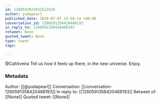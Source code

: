 ```yaml
---
id: 1280592021032513538
author: yudapearl
published_date: 2020-07-07 19:58:24 +00:00
conversation_id: 1280591358420488193
in_reply_to: 1280591358420488193
retweet: None
quoted_tweet: None
type: tweet
tags:

---
```


@Cahliveira Tell us how it feels up there, in the new universe. Enjoy.

### Metadata

Author: [[@yudapearl]]
Conversation: [[conversation-1280591358420488193]]
In reply to: [[1280591358420488193]]
Retweet of: [[None]]
Quoted tweet: [[None]]
